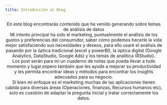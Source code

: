 ```yaml
---
title: Introducción al Blog
---
```




<center> En este blog encontrarás contenido que he venido generando sobre temas de análisis de datos </center> 

<center>Mi interés principal ha sido el marketing, puntualmente el análisis de los gustos y preferencias del consumidor, saber cómo podemos hecerle la vida mejor satisfaciendo sus necesidades y deseos, para ello usaré el análisis de pasando por la óptica tradicional (excel y powerBI), la óptica digital (Google Analytics, DataStudio, Google Ads) y los temas de analítica (RStudio). </center>

<center>Los post serán para mí un cuaderno de notas que pueda llevar a todo momento y lugar,espero también que les ayude a mejorar su productividad y les permita encontrar ideas y métodos para encontrar los insights adecuados para su negocio. </center>

<center>Si bien mi enfoque es el marketing muchas de las aplicaciones tienen cabida para diversas áreas (Operaciones, finanzas, Recursos humanos etc), solo es cuestión de adaptar la pregunta inicial y tratar correctamente los datos. </center>



